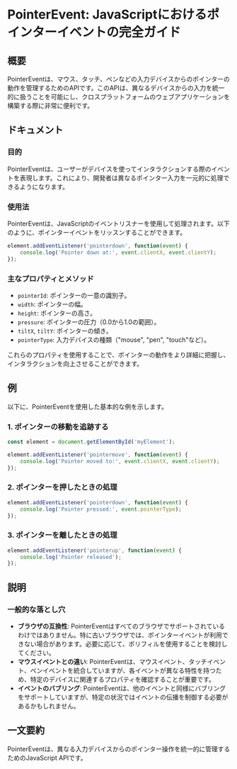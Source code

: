 <!--
Meta Description: # PointerEvent: JavaScriptにおけるポインターイベントの完全ガイド ## 概要 PointerEventは、マウス、タッチ、ペンなどの入力デバイスからのポインターの動作を管理するためのAPIです。このAPIは、異なるデバイスからの入力を統一的に扱うことを可能にし、クロスプラッ...
Meta Keywords: event, pointereventは, element, javascript, addeventlistener
-->

# PointerEvent: JavaScriptにおけるポインターイベントの完全ガイド

## 概要
PointerEventは、マウス、タッチ、ペンなどの入力デバイスからのポインターの動作を管理するためのAPIです。このAPIは、異なるデバイスからの入力を統一的に扱うことを可能にし、クロスプラットフォームのウェブアプリケーションを構築する際に非常に便利です。

## ドキュメント
### 目的
PointerEventは、ユーザーがデバイスを使ってインタラクションする際のイベントを表現します。これにより、開発者は異なるポインター入力を一元的に処理できるようになります。

### 使用法
PointerEventは、JavaScriptのイベントリスナーを使用して処理されます。以下のように、ポインターイベントをリッスンすることができます。

```javascript
element.addEventListener('pointerdown', function(event) {
    console.log('Pointer down at:', event.clientX, event.clientY);
});
```

### 主なプロパティとメソッド
- `pointerId`: ポインターの一意の識別子。
- `width`: ポインターの幅。
- `height`: ポインターの高さ。
- `pressure`: ポインターの圧力（0.0から1.0の範囲）。
- `tiltX`, `tiltY`: ポインターの傾き。
- `pointerType`: 入力デバイスの種類（"mouse", "pen", "touch"など）。

これらのプロパティを使用することで、ポインターの動作をより詳細に把握し、インタラクションを向上させることができます。

## 例
以下に、PointerEventを使用した基本的な例を示します。

### 1. ポインターの移動を追跡する
```javascript
const element = document.getElementById('myElement');

element.addEventListener('pointermove', function(event) {
    console.log('Pointer moved to:', event.clientX, event.clientY);
});
```

### 2. ポインターを押したときの処理
```javascript
element.addEventListener('pointerdown', function(event) {
    console.log('Pointer pressed:', event.pointerType);
});
```

### 3. ポインターを離したときの処理
```javascript
element.addEventListener('pointerup', function(event) {
    console.log('Pointer released');
});
```

## 説明
### 一般的な落とし穴
- **ブラウザの互換性**: PointerEventはすべてのブラウザでサポートされているわけではありません。特に古いブラウザでは、ポインターイベントが利用できない場合があります。必要に応じて、ポリフィルを使用することを検討してください。
- **マウスイベントとの違い**: PointerEventは、マウスイベント、タッチイベント、ペンイベントを統合していますが、各イベントが異なる特性を持つため、特定のデバイスに関連するプロパティを確認することが重要です。
- **イベントのバブリング**: PointerEventは、他のイベントと同様にバブリングをサポートしていますが、特定の状況ではイベントの伝播を制御する必要があるかもしれません。

## 一文要約
PointerEventは、異なる入力デバイスからのポインター操作を統一的に管理するためのJavaScript APIです。